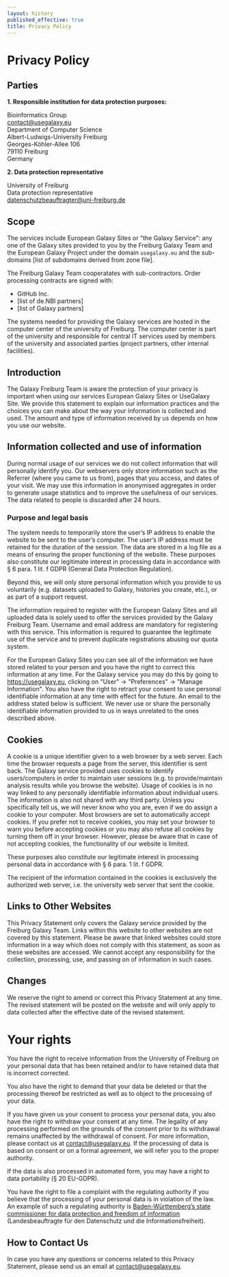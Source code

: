 ```yaml
---
layout: history
published_effective: true
title: Privacy Policy
---
```


# Privacy Policy

## Parties

**1. Responsible institution for data protection purposes:**

Bioinformatics Group  
contact@usegalaxy.eu  
Department of Computer Science  
Albert-Ludwigs-University Freiburg  
Georges-Köhler-Allee 106  
79110 Freiburg  
Germany

**2. Data protection representative**

University of Freiburg  
Data protection representative  
datenschutzbeauftragter@uni-freiburg.de

## Scope

The services include European Galaxy Sites or "the Galaxy Service": any one of the Galaxy sites provided to you by the Freiburg Galaxy Team and the European Galaxy Project under the domain `usegalaxy.eu` and the sub-domains [list of subdomains derived from zone file].

The Freiburg Galaxy Team cooperatates with sub-contractors. Order processing contracts are signed with:

- GitHub Inc.
- [list of de.NBI partners]
- [list of Galaxy partners] <!--if applicable-->

The systems needed for providing the Galaxy services are hosted in the computer center of the university of Freiburg. The computer center is part of the university and responsible for central IT services used by members of the university and associated parties (project partners, other internal facilities).


## Introduction

The Galaxy Freiburg Team is aware the protection of your privacy is important when using our services European Galaxy Sites or UseGalaxy Site. We provide this statement to explain our information practices and the choices you can make about the way your information is collected and used. The amount and type of information received by us depends on how you use our website.

## Information collected and use of information

During normal usage of our services we do not collect information that will personally identify you. Our webservers only store information such as the Referrer (where you came to us from), pages that you access, and dates of your visit. We may use this information in anonymised aggregates in order to generate usage statistics and to improve the usefulness of our services. The data related to people is discarded after 24 hours.

<!--Contradiction to assertion that „job execution data“ are stored permanentnly. Note: Jobs do run on completely different systems.-->

<!--Don't you store

-   Access status (requested file transferred, not found, etc.)
-   Browser type and operating system (if sent by the requesting web browser)
-   Web page from which access was obtained (if sent by the requesting web browser)

\
The data in this log file are processed as follows:

-   In individual cases, i.e., reported defects, errors, and security incidents, a manual analysis is conducted.
-->

### Purpose and legal basis

The system needs to temporarily store the user’s IP address to enable the website to be sent to the user’s computer. The user’s IP address must be retained for the duration of the session. The data are stored in a log file as a means of ensuring the proper functioning of the website. <!--In addition, we use the data to optimize the website and guarantee the security of our information technology systems. The IP addresses included in the log entries are not combined with other retained data unless there are actual indications that there has been a disruption of proper operation.--> These purposes also constitute our legitimate interest in processing data in accordance with § 6 para. 1 lit. f GDPR (General Data Protection Regulation).

Beyond this, we will only store personal information which you provide to us voluntarily (e.g. datasets uploaded to Galaxy, histories you create, etc.), or as part of a support request.

The information required to register with the European Galaxy Sites and all uploaded data is solely used to offer the services provided by the Galaxy Freiburg Team. Username and email address are mandatory for registering with this service. This information is required to guarantee the legitimate use of the service and to prevent duplicate registrations abusing our quota system.

For the European Galaxy Sites you can see all of the information we have stored related to your person and you have the right to correct this information at any time. For the Galaxy service you may do this by going to https://usegalaxy.eu, clicking on "User" → "Preferences" → "Manage Information". You also have the right to retract your consent to use personal identifiable information at any time with effect for the future. An email to the address stated below is sufficient. We never use or share the personally identifiable information provided to us in ways unrelated to the ones described above.


<!-- In the case that investigative measures are initiated due to attacks on our information technology system, the data and log files named above may be passed on to state investigative bodies (e.g., police, public prosecutor). The same applies if these bodies or courts direct inquiries at the university and the university is obligated to comply with them. -->

<!--Law enforcement requests came from time to time. I would foresee that.-->


<!-- The data are deleted as soon as they are no longer needed to achieve the purpose for which they were collected. In the case of data collected to make the website available, this is the case at the end of the relevant session. The data retained in log files are deleted after seven days. -->

<!-- Do you have a retention policy? Should be considered, because the deletion of no longer used data is a crucial part of the GDPR-->

## Cookies

A cookie is a unique identifier given to a web browser by a web server. Each time the browser requests a page from the server, this identifier is sent back. The Galaxy service provided uses cookies to identify users/computers in order to maintain user sessions (e.g. to provide/maintain analysis results while you browse the website). Usage of cookies is in no way linked to any personally identifiable information about individual users. The information is also not shared with any third party. Unless you specifically tell us, we will never know who you are, even if we do assign a cookie to your computer. Most browsers are set to automatically accept cookies. If you prefer not to receive cookies, you may set your browser to warn you before accepting cookies or you may also refuse all cookies by turning them off in your browser. However, please be aware that in case of not accepting cookies, the functionality of our website is limited.

<!--a more details description might be needed, see university template-->

These purposes also constitute our legitimate interest in processing personal data in accordance with § 6 para. 1 lit. f GDPR.

The recipient of the information contained in the cookies is exclusively the authorized web server, i.e. the university web server that sent the cookie.

<!--Any regulation of the retention of cookies on server's side?.-->

<!-- Is Google analytics in use?-->

## Links to Other Websites

This Privacy Statement only covers the Galaxy service provided by the Freiburg Galaxy Team. Links within this website to other websites <!--what about the mashups and the independent instances?-->are not covered by this statement. Please be aware that linked websites could store information in a way which does not comply with this statement, as soon as these websites are accessed. We cannot accept any responsibility for the collection, processing, use, and passing on of information in such cases.

## Changes

We reserve the right to amend or correct this Privacy Statement at any time. The revised statement will be posted on the website and will only apply to data collected after the effective date of the revised statement.

# Your rights

You have the right to receive information from the University of Freiburg on your personal data that has been retained and/or to have retained data that is incorrect corrected.

You also have the right to demand that your data be deleted or that the processing thereof be restricted as well as to object to the processing of your data.

If you have given us your consent to process your personal data, you also have the right to withdraw your consent at any time. The legality of any processing performed on the grounds of the consent prior to its withdrawal remains unaffected by the withdrawal of consent. For more information, please contact us at [contact@usegalaxy.eu](mailto:contact@usegalaxy.eu). If the processing of data is based on consent or on a formal agreement, we will refer you to the proper authority.

If the data is also processed in automated form, you may have a right to data portability (§ 20 EU-GDPR).

<!--Do we have a process of handling such request without too much hassles?-->

You have the right to file a complaint with the regulating authority if you believe that the processing of your personal data is in violation of the law. An example of such a regulating authority is [Baden-Württemberg’s state commissioner for data protection and freedom of information](https://www.baden-wuerttemberg.datenschutz.de/) (Landesbeauftragte für den Datenschutz und die Informationsfreiheit).

## How to Contact Us

In case you have any questions or concerns related to this Privacy Statement, please send us an email at [contact@usegalaxy.eu](mailto:contact@usegalaxy.eu).
